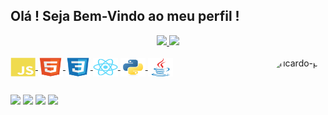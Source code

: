 ## Olá ! Seja Bem-Vindo ao meu perfil !
<div align="center">
  <a href="https://github.com/RicardoSantanaEvangelista">
  <img height="180em" src="https://github-readme-stats.vercel.app/api?username=RicardoSantanaEvangelista&show_icons=true&theme=dark&include_all_commits=true&count_private=true"/>
  <img height="180em" src="https://github-readme-stats.vercel.app/api/top-langs/?username=RicardoSantanaEvangelista&layout=compact&langs_count=7&theme=dark"/>
</div>
  <div style="display: inline_block"><br>
  <img align="center" alt="ricardo-Js" height="30" width="40" src="https://raw.githubusercontent.com/devicons/devicon/master/icons/javascript/javascript-plain.svg">
  <img align="center" alt="ricardo-HTML" height="30" width="40" src="https://raw.githubusercontent.com/devicons/devicon/master/icons/html5/html5-original.svg">
  <img align="center" alt="ricardo-CSS" height="30" width="40" src="https://raw.githubusercontent.com/devicons/devicon/master/icons/css3/css3-original.svg">
  <img align="center" alt="ricardo-React" height="30" width="40" src="https://raw.githubusercontent.com/devicons/devicon/master/icons/react/react-original.svg">
  <img align="center" alt="ricardo-Python" height="30" width="40" src="https://raw.githubusercontent.com/devicons/devicon/master/icons/python/python-original.svg">
  <img align="center" alt="ricardo-java" height="30" width="40" src="https://raw.githubusercontent.com/devicons/devicon/master/icons/java/java-original.svg">
  <img align="right" alt="ricardo-pic" height="200" style="border-radius:70px;" src="https://avatars.githubusercontent.com/u/83142531?v=4">
</div>
  
  ##
  
  <div>
  <a href="https://www.instagram.com/ricardo.santana_j.r/" target="_blank"><img src="https://img.shields.io/badge/-Instagram-%23E4405F?style=for-the-badge&logo=instagram&logoColor=white" target="_blank"></a>
 <a href="https://twitter.com/Ricardo60653490" target="_blank"><img src="https://img.shields.io/badge/Twitter-7289DA?style=for-the-badge&logo=twitter&logoColor=white" target="_blank"></a> 
  <a href = "ricardosantanaevangelista@gmail.com"><img src="https://img.shields.io/badge/-Gmail-%23333?style=for-the-badge&logo=gmail&logoColor=white" target="_blank"></a>
  <a href="https://www.linkedin.com/in/joão-ricardodev/
" target="_blank"><img src="https://img.shields.io/badge/-LinkedIn-%230077B5?style=for-the-badge&logo=linkedin&logoColor=white" target="_blank"></a> 
  </div>
  
  
